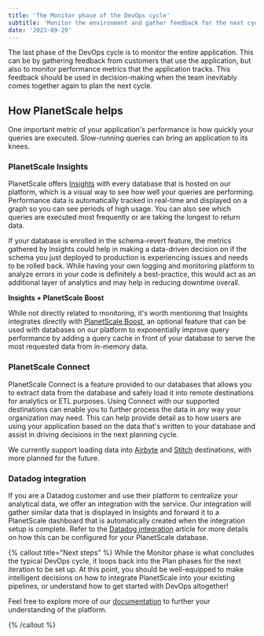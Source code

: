 ```yaml
---
title: 'The Monitor phase of the DevOps cycle'
subtitle: 'Monitor the environment and gather feedback for the next cycle.'
date: '2023-09-29'
---
```


The last phase of the DevOps cycle is to monitor the entire application. This can be by gathering feedback from customers that use the application, but also to monitor performance metrics that the application tracks. This feedback should be used in decision-making when the team inevitably comes together again to plan the next cycle.

## How PlanetScale helps

One important metric of your application's performance is how quickly your queries are executed. Slow-running queries can bring an application to its knees.

### PlanetScale Insights

PlanetScale offers [Insights](/docs/concepts/query-insights) with every database that is hosted on our platform, which is a visual way to see how well your queries are performing. Performance data is automatically tracked in real-time and displayed on a graph so you can see periods of high usage. You can also see which queries are executed most frequently or are taking the longest to return data.

If your database is enrolled in the schema-revert feature, the metrics gathered by Insights could help in making a data-driven decision on if the schema you just deployed to production is experiencing issues and needs to be rolled back. While having your own logging and monitoring platform to analyze errors in your code is definitely a best-practice, this would act as an additional layer of analytics and may help in reducing downtime overall.

**Insights + PlanetScale Boost**

While not directly related to monitoring, it's worth mentioning that Insights integrates directly with [PlanetScale Boost](/docs/concepts/query-caching-with-planetscale-boost), an optional feature that can be used with databases on our platform to exponentially improve query performance by adding a query cache in front of your database to serve the most requested data from in-memory data.

### PlanetScale Connect

PlanetScale Connect is a feature provided to our databases that allows you to extract data from the database and safely load it into remote destinations for analytics or ETL purposes. Using Connect with our supported destinations can enable you to further process the data in any way your organization may need. This can help provide detail as to how users are using your application based on the data that's written to your database and assist in driving decisions in the next planning cycle.

We currently support loading data into [Airbyte](/docs/integrations/airbyte) and [Stitch](/docs/integrations/stitch) destinations, with more planned for the future.

### Datadog integration

If you are a Datadog customer and use their platform to centralize your analytical data, we offer an integration with the service. Our integration will gather similar data that is displayed in Insights and forward it to a PlanetScale dashboard that is automatically created when the integration setup is complete. Refer to the [Datadog integration](/docs/integrations/datadog) article for more details on how this can be configured for your PlanetScale database.

{% callout title="Next steps" %}
While the Monitor phase is what concludes the typical DevOps cycle, it loops back into the Plan phases for the next iteration to be set up. At this point, you should be well-equipped to make intelligent decisions on how to integrate PlanetScale into your existing pipelines, or understand how to get started with DevOps altogether!

Feel free to explore more of our [documentation](/docs) to further your understanding of the platform.

{% /callout %}
